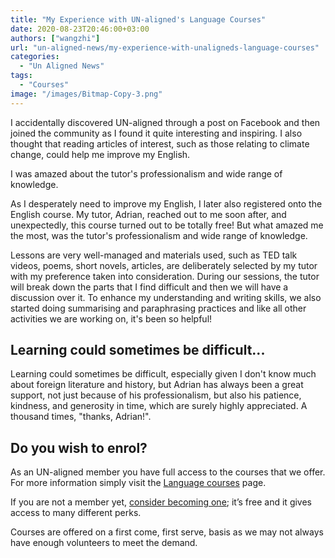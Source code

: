 ```yaml
---
title: "My Experience with UN-aligned's Language Courses"
date: 2020-08-23T20:46:00+03:00
authors: ["wangzhi"]
url: "un-aligned-news/my-experience-with-unaligneds-language-courses"
categories: 
  - "Un Aligned News"
tags: 
  - "Courses"
image: "/images/Bitmap-Copy-3.png"
---
```


I accidentally discovered UN-aligned through a post on Facebook and then joined the community as I found it quite interesting and inspiring. I also thought that reading articles of interest, such as those relating to climate change, could help me improve my English.

I was amazed about the tutor's professionalism and wide range of knowledge.

As I desperately need to improve my English, I later also registered onto the English course. My tutor, Adrian, reached out to me soon after, and unexpectedly, this course turned out to be totally free! But what amazed me the most, was the tutor's professionalism and wide range of knowledge.

Lessons are very well-managed and materials used, such as TED talk videos, poems, short novels, articles, are deliberately selected by my tutor with my preference taken into consideration. During our sessions, the tutor will break down the parts that I find difficult and then we will have a discussion over it. To enhance my understanding and writing skills, we also started doing summarising and paraphrasing practices and like all other activities we are working on, it's been so helpful!

## **Learning could sometimes be difficult**...

Learning could sometimes be difficult, especially given I don't know much about foreign literature and history, but Adrian has always been a great support, not just because of his professionalism, but also his patience, kindness, and generosity in time, which are surely highly appreciated. A thousand times, "thanks, Adrian!".

## **Do you wish to enrol?**

As an UN-aligned member you have full access to the courses that we offer. For more information simply visit the [Language courses](https://un-aligned.org/dashboard/language-courses/) page.

If you are not a member yet, [consider becoming one](https://un-aligned.org/register/); it’s free and it gives access to many different perks.

Courses are offered on a first come, first serve, basis as we may not always have enough volunteers to meet the demand.
